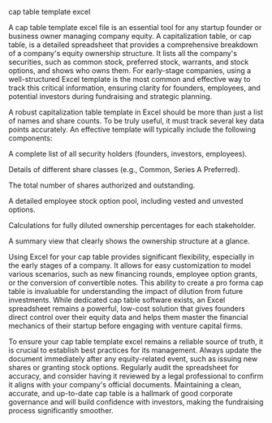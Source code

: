 cap table template excel


A cap table template excel file is an essential tool for any startup founder or business owner managing company equity. A capitalization table, or cap table, is a detailed spreadsheet that provides a comprehensive breakdown of a company's equity ownership structure. It lists all the company's securities, such as common stock, preferred stock, warrants, and stock options, and shows who owns them. For early-stage companies, using a well-structured Excel template is the most common and effective way to track this critical information, ensuring clarity for founders, employees, and potential investors during fundraising and strategic planning.



A robust capitalization table template in Excel should be more than just a list of names and share counts. To be truly useful, it must track several key data points accurately. An effective template will typically include the following components:



    
A complete list of all security holders (founders, investors, employees).

    
Details of different share classes (e.g., Common, Series A Preferred).

    
The total number of shares authorized and outstanding.

    
A detailed employee stock option pool, including vested and unvested options.

    
Calculations for fully diluted ownership percentages for each stakeholder.

    
A summary view that clearly shows the ownership structure at a glance.





Using Excel for your cap table provides significant flexibility, especially in the early stages of a company. It allows for easy customization to model various scenarios, such as new financing rounds, employee option grants, or the conversion of convertible notes. This ability to create a pro forma cap table is invaluable for understanding the impact of dilution from future investments. While dedicated cap table software exists, an Excel spreadsheet remains a powerful, low-cost solution that gives founders direct control over their equity data and helps them master the financial mechanics of their startup before engaging with venture capital firms.



To ensure your cap table template excel remains a reliable source of truth, it is crucial to establish best practices for its management. Always update the document immediately after any equity-related event, such as issuing new shares or granting stock options. Regularly audit the spreadsheet for accuracy, and consider having it reviewed by a legal professional to confirm it aligns with your company's official documents. Maintaining a clean, accurate, and up-to-date cap table is a hallmark of good corporate governance and will build confidence with investors, making the fundraising process significantly smoother.
